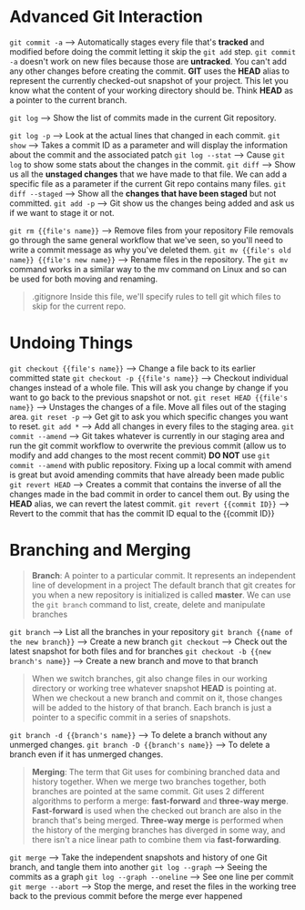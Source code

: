 # Advanced Git Interaction
`git commit -a`
--> Automatically stages every file that's **tracked** and modified before doing the commit letting it skip the `git add` step. `git commit -a` doesn't work on new files because those are **untracked**. You can't add any other changes before creating the commit.
**GIT** uses the **HEAD** alias to represent the currently checked-out snapshot of your project. This let you know what the content of your working directory should be. Think **HEAD** as a pointer to the current branch.

`git log`
--> Show the list of commits made in the current Git repository. 

`git log -p`
--> Look at the actual lines that changed in each commit.
`git show`
--> Takes a commit ID as a parameter and will display the information about the commit and the associated patch
`git log --stat`
--> Cause `git log` to show some stats about the changes in the commit.
`git diff`
--> Show us all the **unstaged changes** that we have made to that file. We can add a specific file as a parameter if the current Git repo contains many files. 
`git diff --staged`
--> Show all the **changes that have been staged** but not committed. 
`git add -p`
--> Git show us the changes being added and ask us if we want to stage it or not.

`git rm {{file's name}}`
--> Remove files from your repository
File removals go through the same general workflow that we've seen, so you'll need to write a commit message as why you've deleted them.
`git mv {{file's old name}} {{file's new name}}`
--> Rename files in the repository. The `git mv` command works in a similar way to the mv command on Linux and so can be used for both moving and renaming.
>.gitignore
>Inside this file, we'll specify rules to tell git which files to skip for the current repo.

# Undoing Things
`git checkout {{file's name}}`
--> Change a file back to its earlier committed state
`git checkout -p {{file's name}}`
--> Checkout individual changes instead of a whole file. This will ask you change by change if you want to go back to the previous snapshot or not.
`git reset HEAD {{file's name}}`
--> Unstages the changes of a file.  Move all files out of the staging area.
`git reset -p`
--> Get git to ask you which specific changes you want to reset.
`git add *`
--> Add all changes in every files to the staging area.
`git commit --amend`
--> Git takes whatever is currently in our staging area and run the git commit workflow to overwrite the previous commit (allow us to modify and add changes to the most recent commit)
**DO NOT** use `git commit --amend` with public repository. Fixing up a local commit with amend is great but avoid amending commits that have already been made public
`git revert HEAD`
--> Creates a commit that contains the inverse of all the changes made in the bad commit in order to cancel them out. By using the **HEAD** alias, we can revert the latest commit. 
`git revert {{commit ID}}`
--> Revert to the commit that has the commit ID equal to the {{commit ID}}

# Branching and Merging
> **Branch**: A pointer to a particular commit. It represents an independent line of development in a project
> The default branch that git creates for you when a new repository is initialized is called **master**.
> We can use the `git branch` command to list, create, delete and manipulate branches

`git branch`
--> List all the branches in your repository
`git branch {{name of the new branch}}`
--> Create a new branch 
`git checkout`
--> Check out the latest snapshot for both files and for branches
`git checkout -b {{new branch's name}}`
--> Create a new branch and move to that branch

>When we switch branches, git also change files in our working directory or working tree whatever snapshot **HEAD** is pointing at. 
>When we checkout a new branch and commit on it, those changes will be added to the history of that branch.
>Each branch is just a pointer to a specific commit in a series of snapshots.

`git branch -d {{branch's name}}`
--> To delete a branch without any unmerged changes.
`git branch -D {{branch's name}}`
--> To delete a branch even if it has unmerged changes.

>**Merging**: The term that Git uses for combining branched data and history together.
>When we merge two branches together, both branches are pointed at the same commit.
>Git uses 2 different algorithms to perform a merge: **fast-forward** and **three-way merge**.
>**Fast-forward** is used when the checked out branch are also in the branch that's being merged. **Three-way merge** is performed when the history of the merging branches has diverged in some way, and there isn't a nice linear path to combine them via **fast-forwarding**.

`git merge`
--> Take the independent snapshots and history of one Git branch, and tangle them into another
`git log --graph`
--> Seeing the commits as a graph
`git log --graph --oneline`
--> See one line per commit
`git merge --abort`
--> Stop the merge, and reset the files in the working tree back to the previous commit before the merge ever happened